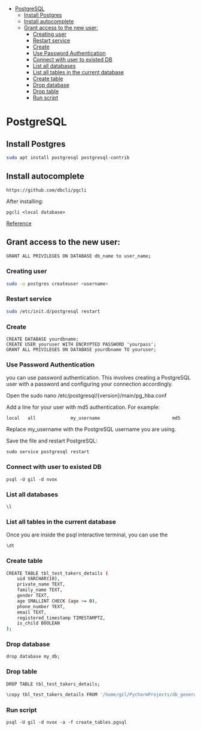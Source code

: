 
- [PostgreSQL](#postgresql)
  - [Install Postgres](#install-postgres)
  - [Install autocomplete](#install-autocomplete)
  - [Grant access to the new user:](#grant-access-to-the-new-user)
    - [Creating user](#creating-user)
    - [Restart service](#restart-service)
    - [Create](#create)
    - [Use Password Authentication](#use-password-authentication)
    - [Connect with user to existed DB](#connect-with-user-to-existed-db)
    - [List all databases](#list-all-databases)
    - [List all tables in the current database](#list-all-tables-in-the-current-database)
    - [Create table](#create-table)
    - [Drop database](#drop-database)
    - [Drop table](#drop-table)
    - [Run script](#run-script)


# PostgreSQL

## Install Postgres

```bash
sudo apt install postgresql postgresql-contrib
```

## Install autocomplete

```
https://github.com/dbcli/pgcli
```


After installing:

```
pgcli <local database>
```


[Reference](https://github.com/dbcli/pgcli)

## Grant access to the new user:

```bash
GRANT ALL PRIVILEGES ON DATABASE db_name to user_name;
```

### Creating user

```bash
sudo -u postgres createuser <username>
```

### Restart service

```bash
sudo /etc/init.d/postgresql restart
```

### Create

```
CREATE DATABASE yourdbname;
CREATE USER youruser WITH ENCRYPTED PASSWORD 'yourpass';
GRANT ALL PRIVILEGES ON DATABASE yourdbname TO youruser;
```

### Use Password Authentication


you can use password authentication. This involves creating a PostgreSQL user with a password and configuring your connection accordingly.

Open the sudo nano /etc/postgresql/{version}/main/pg_hba.conf

Add a line for your user with md5 authentication. For example:

```
local   all             my_username                           md5
```
Replace my_username with the PostgreSQL username you are using.

Save the file and restart PostgreSQL:

```
sudo service postgresql restart
```

### Connect with user to existed DB

```
psql -U gil -d nvox
```

### List all databases

`\l`

### List all tables in the current database

Once you are inside the psql interactive terminal, you can use the 

`\dt`


### Create table

```bash
CREATE TABLE tbl_test_takers_details (
    uid VARCHAR(10),
    private_name TEXT,
    family_name TEXT,
    gender TEXT,
    age SMALLINT CHECK (age >= 0),
    phone_number TEXT,
    email TEXT,
    registered_timestamp TIMESTAMPTZ,
    is_child BOOLEAN
);
```

### Drop database

```
drop database my_db;
```

### Drop table

```
DROP TABLE tbl_test_takers_details;
```


```bash
\copy tbl_test_takers_details FROM '/home/gil/PycharmProjects/db_generate_fake_data/df_tbl_test_takers_details.csv' DELIMITER ',' CSV HEADER;
```


### Run script

```
psql -U gil -d nvox -a -f create_tables.pgsql
```